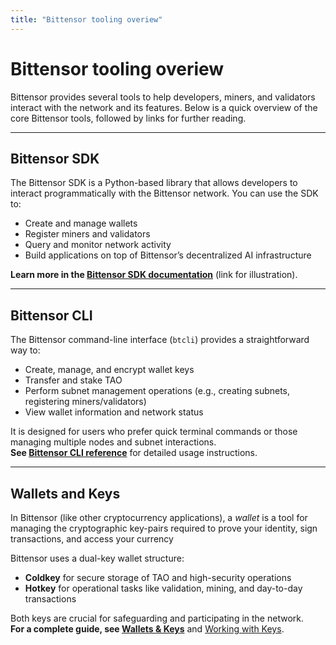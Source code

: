 ```yaml
---
title: "Bittensor tooling overiew"
---
```


# Bittensor tooling overiew

Bittensor provides several tools to help developers, miners, and validators interact with the network and its features. Below is a quick overview of the core Bittensor tools, followed by links for further reading.

---

## Bittensor SDK

The Bittensor SDK is a Python-based library that allows developers to interact programmatically with the Bittensor network. You can use the SDK to:
- Create and manage wallets
- Register miners and validators
- Query and monitor network activity
- Build applications on top of Bittensor’s decentralized AI infrastructure

**Learn more in the [Bittensor SDK documentation](./bt-api-ref.md)** (link for illustration).

---

## Bittensor CLI

The Bittensor command-line interface (`btcli`) provides a straightforward way to:
- Create, manage, and encrypt wallet keys
- Transfer and stake TAO
- Perform subnet management operations (e.g., creating subnets, registering miners/validators)
- View wallet information and network status

It is designed for users who prefer quick terminal commands or those managing multiple nodes and subnet interactions.  
**See [Bittensor CLI reference](./btcli.md)** for detailed usage instructions.

---

## Wallets and Keys

In Bittensor (like other cryptocurrency applications), a *wallet* is a tool for managing the cryptographic key-pairs required to prove your identity, sign transactions, and access your currency

Bittensor uses a dual-key wallet structure:
- **Coldkey** for secure storage of TAO and high-security operations  
- **Hotkey** for operational tasks like validation, mining, and day-to-day transactions

Both keys are crucial for safeguarding and participating in the network.  
**For a complete guide, see [Wallets & Keys](./getting-started/wallets)** and [Working with Keys](./working-with-keys).

